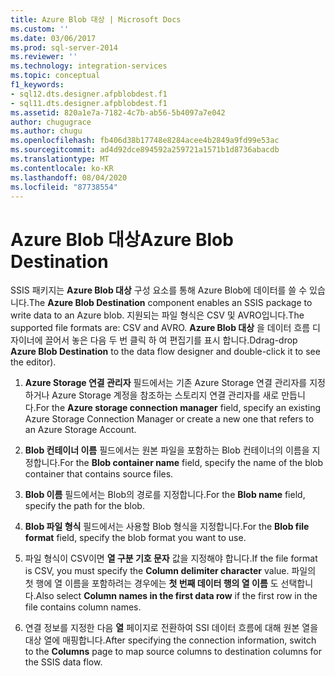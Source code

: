 ```yaml
---
title: Azure Blob 대상 | Microsoft Docs
ms.custom: ''
ms.date: 03/06/2017
ms.prod: sql-server-2014
ms.reviewer: ''
ms.technology: integration-services
ms.topic: conceptual
f1_keywords:
- sql12.dts.designer.afpblobdest.f1
- sql11.dts.designer.afpblobdest.f1
ms.assetid: 820a1e7a-7182-4c7b-ab56-5b4097a7e042
author: chugugrace
ms.author: chugu
ms.openlocfilehash: fb406d38b17748e8284acee4b2849a9fd99e53ac
ms.sourcegitcommit: ad4d92dce894592a259721a1571b1d8736abacdb
ms.translationtype: MT
ms.contentlocale: ko-KR
ms.lasthandoff: 08/04/2020
ms.locfileid: "87738554"
---
```

# <a name="azure-blob-destination"></a><span data-ttu-id="7b421-102">Azure Blob 대상</span><span class="sxs-lookup"><span data-stu-id="7b421-102">Azure Blob Destination</span></span>
  <span data-ttu-id="7b421-103">SSIS 패키지는 **Azure Blob 대상** 구성 요소를 통해 Azure Blob에 데이터를 쓸 수 있습니다.</span><span class="sxs-lookup"><span data-stu-id="7b421-103">The **Azure Blob Destination** component enables an SSIS package to write data to an Azure blob.</span></span> <span data-ttu-id="7b421-104">지원되는 파일 형식은 CSV 및 AVRO입니다.</span><span class="sxs-lookup"><span data-stu-id="7b421-104">The supported file formats are: CSV and AVRO.</span></span> <span data-ttu-id="7b421-105">**Azure Blob 대상** 을 데이터 흐름 디자이너에 끌어서 놓은 다음 두 번 클릭 하 여 편집기를 표시 합니다.</span><span class="sxs-lookup"><span data-stu-id="7b421-105">Ddrag-drop **Azure Blob Destination** to the data flow designer and double-click it to see the editor).</span></span>  
  
1.  <span data-ttu-id="7b421-106">**Azure Storage 연결 관리자** 필드에서는 기존 Azure Storage 연결 관리자를 지정하거나 Azure Storage 계정을 참조하는 스토리지 연결 관리자를 새로 만듭니다.</span><span class="sxs-lookup"><span data-stu-id="7b421-106">For the **Azure storage connection manager** field, specify an existing Azure Storage Connection Manager or create a new one that refers to an Azure Storage Account.</span></span>  
  
2.  <span data-ttu-id="7b421-107">**Blob 컨테이너 이름** 필드에서는 원본 파일을 포함하는 Blob 컨테이너의 이름을 지정합니다.</span><span class="sxs-lookup"><span data-stu-id="7b421-107">For the **Blob container name** field, specify the name of the blob container that contains source files.</span></span>  
  
3.  <span data-ttu-id="7b421-108">**Blob 이름** 필드에서는 Blob의 경로를 지정합니다.</span><span class="sxs-lookup"><span data-stu-id="7b421-108">For the **Blob name** field, specify the path for the blob.</span></span>  
  
4.  <span data-ttu-id="7b421-109">**Blob 파일 형식** 필드에서는 사용할 Blob 형식을 지정합니다.</span><span class="sxs-lookup"><span data-stu-id="7b421-109">For the **Blob file format** field, specify the blob format you want to use.</span></span>  
  
5.  <span data-ttu-id="7b421-110">파일 형식이 CSV이면 **열 구분 기호 문자** 값을 지정해야 합니다.</span><span class="sxs-lookup"><span data-stu-id="7b421-110">If the file format is CSV, you must specify the **Column delimiter character** value.</span></span> <span data-ttu-id="7b421-111">파일의 첫 행에 열 이름을 포함하려는 경우에는 **첫 번째 데이터 행의 열 이름** 도 선택합니다.</span><span class="sxs-lookup"><span data-stu-id="7b421-111">Also  select **Column names in the first data row** if the first row in the file contains column names.</span></span>  
  
6.  <span data-ttu-id="7b421-112">연결 정보를 지정한 다음 **열** 페이지로 전환하여 SSI 데이터 흐름에 대해 원본 열을 대상 열에 매핑합니다.</span><span class="sxs-lookup"><span data-stu-id="7b421-112">After specifying the connection information, switch to the **Columns** page to map source columns to destination columns for the SSIS data flow.</span></span>  
  
  
